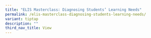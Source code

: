 ```yaml
---
title: "ELIS Masterclass: Diagnosing Students’ Learning Needs"
permalink: /elis-masterclass-diagnosing-students-learning-needs/
variant: tiptap
description: ""
third_nav_title: View
---
```

